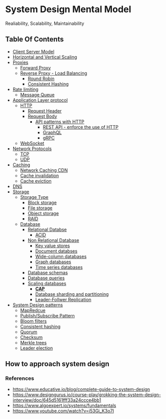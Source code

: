 # System Design Mental Model 
Realiability, Scalability, Maintainability 

## Table Of Contents
* [Client Server Model]()
* [Horizontal and Vertical Scaling]()
* [Proxies]()
  * [Forward Proxy]()
  * [Reverse Proxy - Load Balancing]()
    * [Round Robin]()
    * [Consistent Hashing]()
* [Rate limiting]()
  * [Message Queue]() 
* [Application Layer protocol]()
  * [HTTP]()
    * [Request Header]()
    * [Request Body]()
      * [API patterns with HTTP]()
        * [REST API - enforce the use of HTTP]()
        * [GraphQL]()
        * [gRPC]()
  * [WebSocket]() 
* [Network Protocols]()
  * [TCP]()
  * [UDP]()
* [Caching]()
  * [Network Caching CDN]()
  * [Cache invalidation]()
  * [Cache eviction]()
* [DNS]()
* [Storage]()
  * [Storage Type]()
    * [Block storage]()
    * [File storage]()
    * [Object storage]()
    * [RAID]()
  * [Database]()
    * [Relational Databse]()
      * [ACID]() 
    * [Non Relational Database]()
      * [Key value stores]()
      * [Document databses]()
      * [Wide-column databases]()
      * [Graph databases]()
      * [Time series databases]()
    * [Database schemas]()
    * [Database queries]()
    * [Scaling databases]()
      * [**CAP**]() 
      * [Database sharding and partitioning]() 
      * [Leader-Follwer Replication]()
* [System Design patterns]()
  * [MapRedcue]() 
  * [Publish/Subscribe Pattern]()
  * [Bloom filters]()
  * [Consistent hashing]()
  * [Quorum]()
  * [Checksum]()
  * [Merkle trees]()
  * [Leader election]()

## How to approach system design


### References 
* https://www.educative.io/blog/complete-guide-to-system-design
* https://www.designgurus.io/course-play/grokking-the-system-design-interview/doc/645d5161fff33a24ccce4bb1
* https://www.algoexpert.io/systems/fundamentals
* https://www.youtube.com/watch?v=i53Gi_K3o7I
